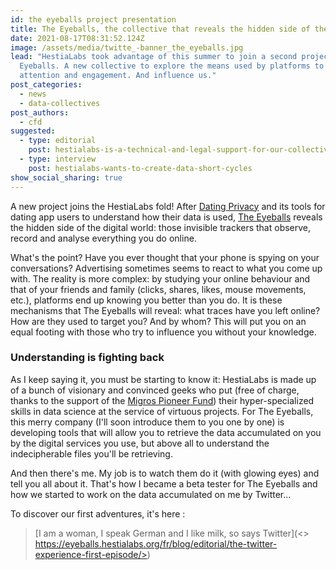 ```yaml
---
id: the eyeballs project presentation
title: The Eyeballs, the collective that reveals the hidden side of the web
date: 2021-08-17T08:31:52.124Z
image: /assets/media/twitte_-banner_the_eyeballs.jpg
lead: "HestiaLabs took advantage of this summer to join a second project: The
  Eyeballs. A new collective to explore the means used by platforms to get our
  attention and engagement. And influence us."
post_categories:
  - news
  - data-collectives
post_authors:
  - cfd
suggested:
  - type: editorial
    post: hestialabs-is-a-technical-and-legal-support-for-our-collective-explains-jessica-pidoux
  - type: interview
    post: hestialabs-wants-to-create-data-short-cycles
show_social_sharing: true
---
```

A new project joins the HestiaLabs fold! After [Dating Privacy](<The Eyeballs, the collective that reveals the hidden side of the web>) and its tools for dating app users to understand how their data is used, [The Eyeballs](https://eyeballs.hestialabs.org/) reveals the hidden side of the digital world: those invisible trackers that observe, record and analyse everything you do online.

What's the point? Have you ever thought that your phone is spying on your conversations? Advertising sometimes seems to react to what you come up with. The reality is more complex: by studying your online behaviour and that of your friends and family (clicks, shares, likes, mouse movements, etc.), platforms end up knowing you better than you do. It is these mechanisms that The Eyeballs will reveal: what traces have you left online? How are they used to target you? And by whom? This will put you on an equal footing with those who try to influence you without your knowledge.

### Understanding is fighting back

As I keep saying it, you must be starting to know it: HestiaLabs is made up of a bunch of visionary and convinced geeks who put (free of charge, thanks to the support of the [Migros Pioneer Fund](https://www.migros-pionierfonds.ch/en/pioneers/hestialabs)) their hyper-specialized skills in data science at the service of virtuous projects. For The Eyeballs, this merry company (I'll soon introduce them to you one by one) is developing tools that will allow you to retrieve the data accumulated on you by the digital services you use, but above all to understand the indecipherable files you'll be retrieving.

And then there's me. My job is to watch them do it (with glowing eyes) and tell you all about it. That's how I became a beta tester for The Eyeballs and how we started to work on the data accumulated on me by Twitter...

To discover our first adventures, it's here :

> [I am a woman, I speak German and I like milk, so says Twitter](<> https://eyeballs.hestialabs.org/fr/blog/editorial/the-twitter-experience-first-episode/>)